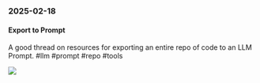 ### 2025-02-18
#### Export to Prompt
A good thread on resources for exporting an entire repo of code to an LLM Prompt. #llm #prompt #repo #tools

![](https://x.com/karpathy/status/1890208670732124372)